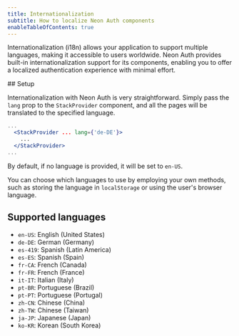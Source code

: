 ```yaml
---
title: Internationalization
subtitle: How to localize Neon Auth components
enableTableOfContents: true
---
```


Internationalization (i18n) allows your application to support multiple languages, making it accessible to users worldwide. Neon Auth provides built-in internationalization support for its components, enabling you to offer a localized authentication experience with minimal effort.

<Steps>
## Setup

Internationalization with Neon Auth is very straightforward. Simply pass the `lang` prop to the `StackProvider` component, and all the pages will be translated to the specified language.

```jsx title="layout.tsx"
...
  <StackProvider ... lang={'de-DE'}>
    ...
  </StackProvider>
...
```

By default, if no language is provided, it will be set to `en-US`.

You can choose which languages to use by employing your own methods, such as storing the language in `localStorage` or using the user's browser language.

## Supported languages

- `en-US`: English (United States)
- `de-DE`: German (Germany)
- `es-419`: Spanish (Latin America)
- `es-ES`: Spanish (Spain)
- `fr-CA`: French (Canada)
- `fr-FR`: French (France)
- `it-IT`: Italian (Italy)
- `pt-BR`: Portuguese (Brazil)
- `pt-PT`: Portuguese (Portugal)
- `zh-CN`: Chinese (China)
- `zh-TW`: Chinese (Taiwan)
- `ja-JP`: Japanese (Japan)
- `ko-KR`: Korean (South Korea)

</Steps>
